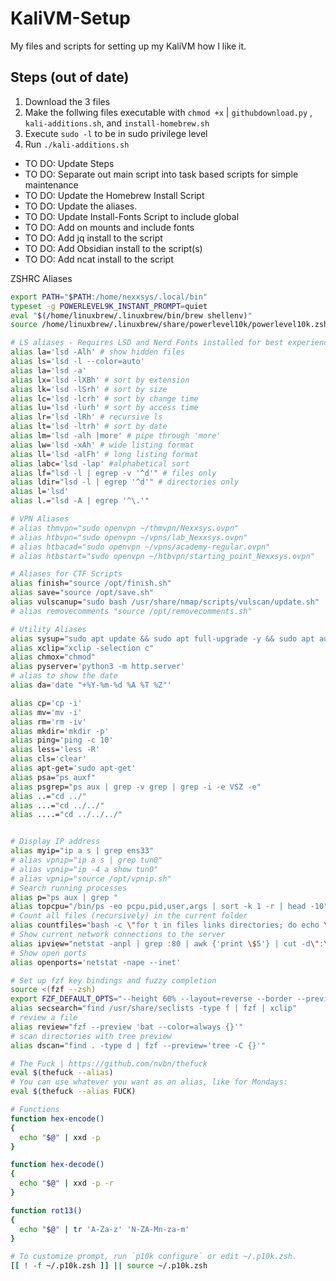 # KaliVM-Setup
My files and scripts for setting up my KaliVM how I like it.

## Steps (out of date)
1. Download the 3 files
2. Make the follwing files executable with `chmod +x` | `githubdownload.py` , `kali-additions.sh`, and `install-homebrew.sh`
3. Execute `sudo -l` to be in sudo privilege level
4. Run `./kali-additions.sh`

* TO DO: Update Steps
* TO DO: Separate out main script into task based scripts for simple maintenance
* TO DO: Update the Homebrew Install Script
* TO DO: Update the aliases.
* TO DO: Update Install-Fonts Script to include global
* TO DO: Add on mounts and include fonts
* TO DO: Add jq install to the script
* TO DO: Add Obsidian install to the script(s)
* TO DO: Add ncat install to the script

ZSHRC Aliases
```bash
export PATH="$PATH:/home/nexxsys/.local/bin"
typeset -g POWERLEVEL9K_INSTANT_PROMPT=quiet
eval "$(/home/linuxbrew/.linuxbrew/bin/brew shellenv)"
source /home/linuxbrew/.linuxbrew/share/powerlevel10k/powerlevel10k.zsh-theme

# LS aliases - Requires LSD and Nerd Fonts installed for best experience
alias la='lsd -Alh' # show hidden files
alias ls='lsd -l --color=auto'
alias la='lsd -a'
alias lx='lsd -lXBh' # sort by extension
alias lk='lsd -lSrh' # sort by size
alias lc='lsd -lcrh' # sort by change time
alias lu='lsd -lurh' # sort by access time
alias lr='lsd -lRh' # recursive ls
alias lt='lsd -ltrh' # sort by date
alias lm='lsd -alh |more' # pipe through 'more'
alias lw='lsd -xAh' # wide listing format
alias ll='lsd -alFh' # long listing format
alias labc='lsd -lap' #alphabetical sort
alias lf="lsd -l | egrep -v '^d'" # files only
alias ldir="lsd -l | egrep '^d'" # directories only
alias l='lsd'
alias l.="lsd -A | egrep '^\.'"

# VPN Aliases
# alias thmvpn="sudo openvpn ~/thmvpn/Nexxsys.ovpn"
# alias htbvpn="sudo openvpn ~/vpns/lab_Nexxsys.ovpn"
# alias htbacad="sudo openvpn ~/vpns/academy-regular.ovpn"
# alias htbstart="sudo openvpn ~/htbvpn/starting_point_Nexxsys.ovpn"

# Aliases for CTF Scripts
alias finish="source /opt/finish.sh"
alias save="source /opt/save.sh"
alias vulscanup="sudo bash /usr/share/nmap/scripts/vulscan/update.sh"
# alias removecomments "source /opt/removecomments.sh"

# Utility Aliases
alias sysup="sudo apt update && sudo apt full-upgrade -y && sudo apt autoremove -y && sudo apt autoclean -y"
alias xclip="xclip -selection c"
alias chmox="chmod"
alias pyserver='python3 -m http.server'
# alias to show the date
alias da='date "+%Y-%m-%d %A %T %Z"'

alias cp='cp -i'
alias mv='mv -i'
alias rm='rm -iv'
alias mkdir='mkdir -p'
alias ping='ping -c 10'
alias less='less -R'
alias cls='clear'
alias apt-get='sudo apt-get'
alias psa="ps auxf"
alias psgrep="ps aux | grep -v grep | grep -i -e VSZ -e"
alias ..="cd ../"
alias ...="cd ../../"
alias ....="cd ../../../"


# Display IP address
alias myip="ip a s | grep ens33"
# alias vpnip="ip a s | grep tun0"
# alias vpnip="ip -4 a show tun0"
# alias vpnip="source /opt/vpnip.sh"
# Search running processes
alias p="ps aux | grep "
alias topcpu="/bin/ps -eo pcpu,pid,user,args | sort -k 1 -r | head -10"
# Count all files (recursively) in the current folder
alias countfiles="bash -c \"for t in files links directories; do echo \\\$(find . -type \\\${t:0:1} | wc -l) \\\$t; done 2> /dev/null\""
# Show current network connections to the server
alias ipview="netstat -anpl | grep :80 | awk {'print \$5'} | cut -d\":\" -f1 | sort | uniq -c | sort -n | sed -e 's/^ *//' -e 's/ *\$//'"
# Show open ports
alias openports='netstat -nape --inet'

# Set up fzf key bindings and fuzzy completion
source <(fzf --zsh)
export FZF_DEFAULT_OPTS="--height 60% --layout=reverse --border --preview 'batcat --color=always {}'"
alias secsearch="find /usr/share/seclists -type f | fzf | xclip"
# review a file
alias review="fzf --preview 'bat --color=always {}'"
# scan directories with tree preview
alias dscan="find . -type d | fzf --preview='tree -C {}'"

# The Fuck | https://github.com/nvbn/thefuck
eval $(thefuck --alias)
# You can use whatever you want as an alias, like for Mondays:
eval $(thefuck --alias FUCK)

# Functions
function hex-encode()
{
  echo "$@" | xxd -p
}

function hex-decode()
{
  echo "$@" | xxd -p -r
}

function rot13()
{
  echo "$@" | tr 'A-Za-z' 'N-ZA-Mn-za-m'
}

# To customize prompt, run `p10k configure` or edit ~/.p10k.zsh.
[[ ! -f ~/.p10k.zsh ]] || source ~/.p10k.zsh

```
